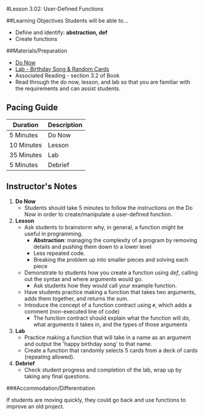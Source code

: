 #Lesson 3.02: User-Defined Functions

##Learning Objectives
Students will be able to... 
* Define and identify: **abstraction, def**
* Create functions

##Materials/Preparation
* [Do Now]
* [Lab - Birthday Song & Random Cards]
* Associated Reading - section 3.2 of Book
* Read through the do now, lesson, and lab so that you are familiar with the requirements and can assist students.

## Pacing Guide
| **Duration**   | **Description** |
| ---------- | ----------- |
| 5 Minutes  | Do Now      |
| 10 Minutes | Lesson      |
| 35 Minutes | Lab         |
| 5 Minutes | Debrief  |

## Instructor's Notes
1. **Do Now**
    * Students should take 5 minutes to follow the instructions on the Do Now in order to create/manipulate a user-defined function.  
2. **Lesson**
    * Ask students to brainstorm why, in general, a function might be useful in programming.
        * **Abstraction**: managing the complexity of a program by removing details and pushing them down to a lower level
        * Less repeated code.
        * Breaking the problem up into smaller pieces and solving each piece
    * Demonstrate to students how you create a function using *def*, calling out the syntax and where arguments would go.
        * Ask students how they would call your example function.
    * Have students practice making a function that takes two arguments, adds them together, and returns the sum. 
    * Introduce the concept of a function contract using `#`, which adds a comment (non-executed line of code)
        * The function contract should explain what the function will do, what arguments it takes in, and the types of those arguments
3. **Lab**
    * Practice making a function that will take in a name as an argument and output the 'happy birthday song' to that name. 
    * Create a function that randomly selects 5 cards from a deck of cards (repeating allowed).
4. **Debrief**
    * Check student progress and completion of the lab, wrap up by taking any final questions. 

###Accommodation/Differentiation

If students are moving quickly, they could go back and use functions to improve an old project.
  

[Do Now]:do_now.md
[Lab - Birthday Song & Random Cards]:lab.md